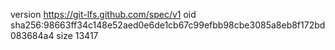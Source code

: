 version https://git-lfs.github.com/spec/v1
oid sha256:98663ff34c148e52aed0e6de1cb67c99efbb98cbe3085a8eb8f172bd083684a4
size 13417
